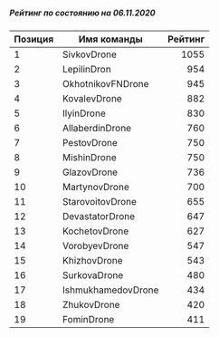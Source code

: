 ##### Рейтинг по состоянию на 06.11.2020

Позиция|Имя команды|Рейтинг
---|---|---:
1|SivkovDrone|1055
2|LepilinDron|954
3|OkhotnikovFNDrone|945
4|KovalevDrone|882
5|IlyinDrone|830
6|AllaberdinDrone|760
7|PestovDrone|750
8|MishinDrone|750
9|GlazovDrone|736
10|MartynovDrone|700
11|StarovoitovDrone|655
12|DevastatorDrone|647
13|KochetovDrone|627
14|VorobyevDrone|547
15|KhizhovDrone|543
16|SurkovaDrone|480
17|IshmukhamedovDrone|434
18|ZhukovDrone|420
19|FominDrone|411
